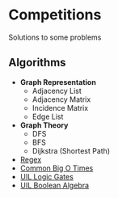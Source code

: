 # Competitions
Solutions to some problems
## Algorithms
* __Graph Representation__
  * Adjacency List
  * Adjacency Matrix
  * Incidence Matrix
  * Edge List
* __Graph Theory__
  * DFS
  * BFS
  * Dijkstra (Shortest Path)
* [Regex](https://drive.google.com/file/d/1sp1O7SvC1gBM852C_Cmyn6AFqC37McNs/view)
* [Common Big O Times](https://drive.google.com/file/d/142WVqt-0zydlZNlMTbS0OhyKss-CdMxd/view)
* [UIL Logic Gates](https://drive.google.com/file/d/1yjqClJh5uruw5qGwBsuaDxEIQ38ezDuO/view)
* [UIL Boolean Algebra](https://drive.google.com/file/d/1OIN0zCq_5nch5D4mGOM-yDEjJ2XxICLZ/view)
